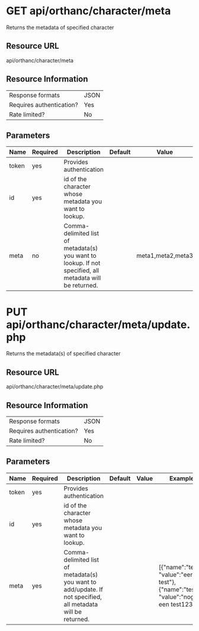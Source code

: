 
  

# GET api/orthanc/character/meta
Returns the metadata of specified character

  

## Resource URL
api/orthanc/character/meta

## Resource Information

|                          |      |
| ------------------------ | ---- |
| Response formats         | JSON |
| Requires authentication? | Yes  |
| Rate limited?            | No   |

  

## Parameters
| Name  | Required | Description                                                                                              | Default | Value             | Example |
| ----- | -------- | -------------------------------------------------------------------------------------------------------- | ------- | ----------------- | ------- |
| token | yes      | Provides authentication                                                                                  |
| id    | yes      | id of the character whose metadata you want to lookup.                                                   |
| meta  | no       | Comma-delimited list of metadata(s) you want to lookup. If not specified, all metadata will be returned. |         | meta1,meta2,meta3 |

  
  

# PUT api/orthanc/character/meta/update.php
Returns the metadata(s) of specified character

## Resource URL
api/orthanc/character/meta/update.php

## Resource Information
|                          |      |
| ------------------------ | ---- |
| Response formats         | JSON |
| Requires authentication? | Yes  |
| Rate limited?            | No   |

## Parameters
| Name  | Required | Description                                                                                                  | Default | Value | Example                                                                               |
| ----- | -------- | ------------------------------------------------------------------------------------------------------------ | ------- | ----- | ------------------------------------------------------------------------------------- |
| token | yes      | Provides authentication                                                                                      |
| id    | yes      | id of the character whose metadata you want to lookup.                                                       |
| meta  | yes      | Comma-delimited list of metadata(s) you want to add/update. If not specified, all metadata will be returned. |         |       | [{"name":"test", "value":"eerste test"}, {"name":"test1", "value":"nog een test123"}] |